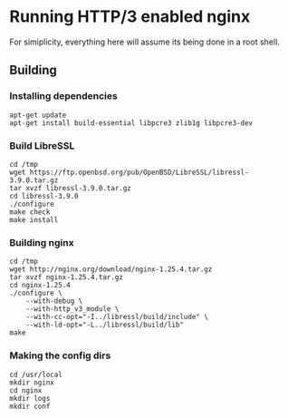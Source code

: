 # Running HTTP/3 enabled nginx

For simiplicity, everything here will assume its being done in a root shell.

## Building

### Installing dependencies

```
apt-get update
apt-get install build-essential libpcre3 zlib1g libpcre3-dev 
```

### Build LibreSSL

```
cd /tmp
wget https://ftp.openbsd.org/pub/OpenBSD/LibreSSL/libressl-3.9.0.tar.gz
tar xvzf libressl-3.9.0.tar.gz
cd libressl-3.9.0
./configure
make check
make install
```

### Building nginx

```
cd /tmp
wget http://nginx.org/download/nginx-1.25.4.tar.gz
tar xvzf nginx-1.25.4.tar.gz
cd nginx-1.25.4
./configure \
    --with-debug \
    --with-http_v3_module \
    --with-cc-opt="-I../libressl/build/include" \
    --with-ld-opt="-L../libressl/build/lib"
make
```

### Making the config dirs

```
cd /usr/local
mkdir nginx
cd nginx
mkdir logs
mkdir conf
```
